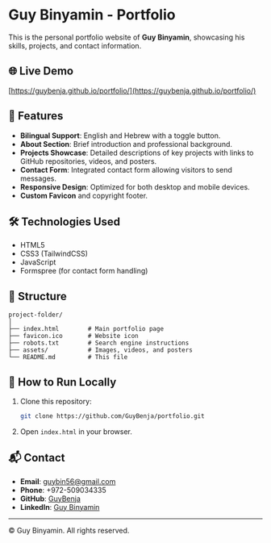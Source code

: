 # Guy Binyamin - Portfolio

This is the personal portfolio website of **Guy Binyamin**, showcasing his skills, projects, and contact information.

## 🌐 Live Demo

[https://guybenja.github.io/portfolio/](https://guybenja.github.io/portfolio/)

## 📄 Features

- **Bilingual Support**: English and Hebrew with a toggle button.
- **About Section**: Brief introduction and professional background.
- **Projects Showcase**: Detailed descriptions of key projects with links to GitHub repositories, videos, and posters.
- **Contact Form**: Integrated contact form allowing visitors to send messages.
- **Responsive Design**: Optimized for both desktop and mobile devices.
- **Custom Favicon** and copyright footer.

## 🛠️ Technologies Used

- HTML5
- CSS3 (TailwindCSS)
- JavaScript
- Formspree (for contact form handling)

## 📂 Structure

```
project-folder/
│
├── index.html        # Main portfolio page
├── favicon.ico       # Website icon
├── robots.txt        # Search engine instructions
├── assets/           # Images, videos, and posters
└── README.md         # This file
```

## 🚀 How to Run Locally

1. Clone this repository:
   ```bash
   git clone https://github.com/GuyBenja/portfolio.git
   ```
2. Open `index.html` in your browser.

## 📬 Contact

- **Email**: guybin56@gmail.com
- **Phone**: +972-509034335
- **GitHub**: [GuyBenja](https://github.com/GuyBenja)
- **LinkedIn**: [Guy Binyamin](https://www.linkedin.com/in/guy-binyamin-1a4323286/)

---

© Guy Binyamin. All rights reserved.
